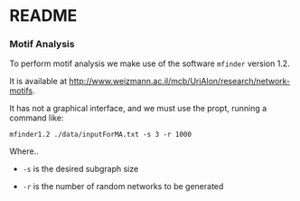 # README

### Motif Analysis

To perform motif analysis we make use of the software `mfinder` version 1.2.

It is available at http://www.weizmann.ac.il/mcb/UriAlon/research/network-motifs.

It has not a graphical interface, and we must use the propt, running a command like:

`mfinder1.2 ./data/inputForMA.txt -s 3 -r 1000 `

Where..

- `-s` is the desired subgraph size

- `-r` is the number of random networks to be generated

